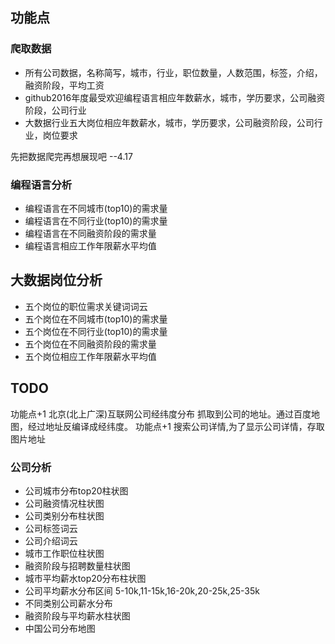 ## 功能点
### 爬取数据
- 所有公司数据，名称简写，城市，行业，职位数量，人数范围，标签，介绍，融资阶段，平均工资
- github2016年度最受欢迎编程语言相应年数薪水，城市，学历要求，公司融资阶段，公司行业
- 大数据行业五大岗位相应年数薪水，城市，学历要求，公司融资阶段，公司行业，岗位要求

先把数据爬完再想展现吧     --4.17

### 编程语言分析
- 编程语言在不同城市(top10)的需求量
- 编程语言在不同行业(top10)的需求量
- 编程语言在不同融资阶段的需求量
- 编程语言相应工作年限薪水平均值


## 大数据岗位分析
- 五个岗位的职位需求关键词词云
- 五个岗位在不同城市(top10)的需求量
- 五个岗位在不同行业(top10)的需求量
- 五个岗位在不同融资阶段的需求量
- 五个岗位相应工作年限薪水平均值

## TODO
功能点+1   北京(北上广深)互联网公司经纬度分布  抓取到公司的地址。通过百度地图，经过地址反编译成经纬度。
功能点+1   搜索公司详情,为了显示公司详情，存取图片地址
### 公司分析
- 公司城市分布top20柱状图
- 公司融资情况柱状图
- 公司类别分布柱状图
- 公司标签词云
- 公司介绍词云
- 城市工作职位柱状图
- 融资阶段与招聘数量柱状图
- 城市平均薪水top20分布柱状图
- 公司平均薪水分布区间 5-10k,11-15k,16-20k,20-25k,25-35k
- 不同类别公司薪水分布
- 融资阶段与平均薪水柱状图
- 中国公司分布地图